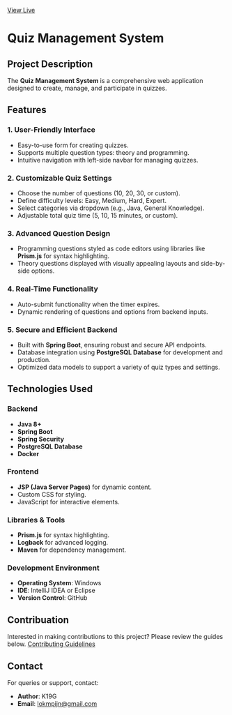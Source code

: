[View Live](https://quiz-management-system.onrender.com/)

# Quiz Management System

## Project Description
The **Quiz Management System** is a comprehensive web application designed to create, manage, and participate in quizzes.

## Features
### 1. User-Friendly Interface
- Easy-to-use form for creating quizzes.
- Supports multiple question types: theory and programming.
- Intuitive navigation with left-side navbar for managing quizzes.

### 2. Customizable Quiz Settings
- Choose the number of questions (10, 20, 30, or custom).
- Define difficulty levels: Easy, Medium, Hard, Expert.
- Select categories via dropdown (e.g., Java, General Knowledge).
- Adjustable total quiz time (5, 10, 15 minutes, or custom).

### 3. Advanced Question Design
- Programming questions styled as code editors using libraries like **Prism.js** for syntax highlighting.
- Theory questions displayed with visually appealing layouts and side-by-side options.

### 4. Real-Time Functionality
- Auto-submit functionality when the timer expires.
- Dynamic rendering of questions and options from backend inputs.

### 5. Secure and Efficient Backend
- Built with **Spring Boot**, ensuring robust and secure API endpoints.
- Database integration using **PostgreSQL Database** for development and production.
- Optimized data models to support a variety of quiz types and settings.

## Technologies Used
### Backend
- **Java 8+**
- **Spring Boot**
- **Spring Security**
- **PostgreSQL Database**
- **Docker**

### Frontend
- **JSP (Java Server Pages)** for dynamic content.
- Custom CSS for styling.
- JavaScript for interactive elements.

### Libraries & Tools
- **Prism.js** for syntax highlighting.
- **Logback** for advanced logging.
- **Maven** for dependency management.

### Development Environment
- **Operating System**: Windows
- **IDE**: IntelliJ IDEA or Eclipse
- **Version Control**: GitHub

## Contribuation
Interested in making contributions to this project? Please review the guides below.
[Contributing Guidelines](https://github.com/MY-K19G/Quiz-Management-System/blob/main/CONTRIBUTING.md)


## Contact
For queries or support, contact:
- **Author**: K19G
- **Email**: lokmpijn@gmail.com

